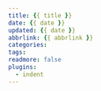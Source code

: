 ```yaml
---
title: {{ title }}
date: {{ date }}
updated: {{ date }}
abbrlink: {{ abbrlink }}
categories: 
tags: 
readmore: false
plugins:
  - indent
---
```

